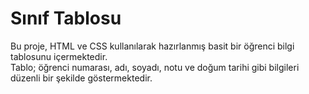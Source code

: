# Sınıf Tablosu  
Bu proje, HTML ve CSS kullanılarak hazırlanmış basit bir öğrenci bilgi tablosunu içermektedir.  
Tablo; öğrenci numarası, adı, soyadı, notu ve doğum tarihi gibi bilgileri düzenli bir şekilde göstermektedir.  
